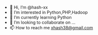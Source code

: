 - 👋 Hi, I’m @hash-xx
- 👀 I’m interested in Python,PHP,Hadoop
- 🌱 I’m currently learning Python
- 💞️ I’m looking to collaborate on ...
- 📫 How to reach me xhash38@gmail.com


<!---
hash-xx/hash-xx is a ✨ special ✨ repository because its `README.md` (this file) appears on your GitHub profile.
You can click the Preview link to take a look at your changes.
--->

